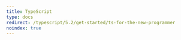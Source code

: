 ```yaml
---
title: TypeScript
type: docs
redirect: /typescript/5.2/get-started/ts-for-the-new-programmer
noindex: true
---
```

